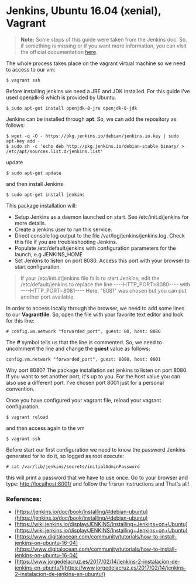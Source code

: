 # Jenkins, Ubuntu 16.04 (xenial), Vagrant
> **Note:** Some steps of this guide were taken from the Jenkins doc. So, if something is missing or if you want more information, you can visit the official documentation  [here](https://jenkins.io/doc/book/installing/#debian-ubuntu).

The whole process takes place on the vagrant virtual machine so we need to access to our vm:
```
$ vagrant ssh
```

Before installing jenkins we need a JRE and JDK installed. For this guide i've used openjdk-8 which is provided by Ubuntu. 
```
$ sudo apt-get install openjdk-8-jre openjdk-8-jdk
```
Jenkins can be installed through **apt**. So, we can add the repository as follows:
```
$ wget -q -O - https://pkg.jenkins.io/debian/jenkins.io.key | sudo apt-key add -
$ sudo sh -c 'echo deb http://pkg.jenkins.io/debian-stable binary/ > /etc/apt/sources.list.d/jenkins.list'
```
update
```
$ sudo apt-get update
```
and then install Jenkins
```
$ sudo apt-get install jenkins
```
This package installation will:
- Setup Jenkins as a daemon launched on start. See /etc/init.d/jenkins for more details.
- Create a jenkins user to run this service.
- Direct console log output to the file /var/log/jenkins/jenkins.log. Check this file if you are troubleshooting Jenkins.
- Populate /etc/default/jenkins with configuration parameters for the launch, e.g JENKINS_HOME
- Set Jenkins to listen on port 8080. Access this port with your browser to start configuration.

> If your /etc/init.d/jenkins file fails to start Jenkins, edit the /etc/default/jenkins to replace the line ----HTTP_PORT=8080---- with ----HTTP_PORT=8081---- Here, "8081" was chosen but you can put another port available.

In order to access locally through the browser, we need to add some lines to our **Vagrantfile**. So, open the file with your favorite text editor and look for this line:
```
# config.vm.network "forwarded_port", guest: 80, host: 8080
```
The **#** symbol tells us that the line is commented. So, we need to uncomment the line and change the **guest** value as follows:
```
config.vm.network "forwarded_port", guest: 8080, host: 8001
```
Why port 8080? The package installation set jenkins to listen on port 8080. If you want to set another port, it's up to you. For the host value you can also use a different port. I've chosen port 8001 just for a personal convention.

Once you have configured your vagrant file, reload your vagrant configuration.
```
$ vagrant reload
```
and then access again to the vm
```
$ vagrant ssh
```
Before start our first configuration we need to know the password Jenkins generated for to do it, so logged as root execute:
```
# cat /var/lib/jenkins/secrets/initialAdminPassword
```
this will print a password that we have to use once. Go to your browser and type: [http://localhost:8001/](http://localhost:8001/) and follow the firsrun instructions and That's all!
   
### References:
- [https://jenkins.io/doc/book/installing/#debian-ubuntu](https://jenkins.io/doc/book/installing/#debian-ubuntu)
- [https://wiki.jenkins.io/display/JENKINS/Installing+Jenkins+on+Ubuntu](https://wiki.jenkins.io/display/JENKINS/Installing+Jenkins+on+Ubuntu)
- [https://www.digitalocean.com/community/tutorials/how-to-install-jenkins-on-ubuntu-16-04](https://www.digitalocean.com/community/tutorials/how-to-install-jenkins-on-ubuntu-16-04)
- [https://www.jorgedelacruz.es/2017/02/14/jenkins-2-instalacion-de-jenkins-en-ubuntu/](https://www.jorgedelacruz.es/2017/02/14/jenkins-2-instalacion-de-jenkins-en-ubuntu/)